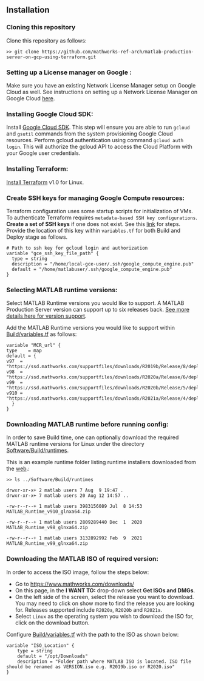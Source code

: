 ## Installation

### Cloning this repository

Clone this repository as follows:
```
>> git clone https://github.com/mathworks-ref-arch/matlab-production-server-on-gcp-using-terraform.git 
```

### Setting up a License manager on Google :

 Make sure you have an existing Network License Manager setup on Google Cloud as well. See instructions on setting up a Network License Manager on Google Cloud [here](https://github.com/mathworks-ref-arch/license-manager-for-matlab-on-gcp-using-terraform.git).


### Installing Google Cloud SDK:

Install [Google Cloud SDK](https://cloud.google.com/sdk/docs/install). This step will ensure you are able to run `gcloud` and `gsutil` commands from the system provisioning Google Cloud resources. Perform gcloud authentication using command `gcloud auth login`. This will authorize the gcloud API to access the Cloud Platform with your Google user credentials.

### Installing Terraform:

[Install Terraform](https://www.terraform.io/upgrade-guides/1-0.html) v1.0 for Linux.

### Create SSH keys for managing Google Compute resources:

Terraform configuration uses some startup scripts for initialization of VMs. To authenticate Terraform requires `metadata-based SSH key configurations`. **Create a set of SSH keys** if one does not exist. See this [link](https://cloud.google.com/compute/docs/instances/adding-removing-ssh-keys#createsshkeys) for steps. Provide the location of this key within `variables.tf` for both Build and Deploy stage as follows.
```
# Path to ssh key for gcloud login and authorization
variable "gce_ssh_key_file_path" {
  type = string
  description = "/home/local-gce-user/.ssh/google_compute_engine.pub"
  default = "/home/matlabuser/.ssh/google_compute_engine.pub"
}
```

### Selecting MATLAB runtime versions:

Select MATLAB Runtime versions you would like to support. A MATLAB Production Server version can support up to six releases back. [See more details here for version support](https://www.mathworks.com/help/mps/qs/download-and-install-the-matlab-compiler-runtime-mcr.html). 

Add the MATLAB Runtime versions you would like to support within [Build/variables.tf](../Software/Build/variables.tf) as follows:
  
  ```
  variable "MCR_url" {
  type    = map
  default = {
  v97  = "https://ssd.mathworks.com/supportfiles/downloads/R2019b/Release/8/deployment_files/installer/complete/glnxa64/MATLAB_Runtime_R2019b_Update_7_glnxa64.zip"
  v98  = "https://ssd.mathworks.com/supportfiles/downloads/R2020a/Release/6/deployment_files/installer/complete/glnxa64/MATLAB_Runtime_R2020a_Update_6_glnxa64.zip"
  v99  = "https://ssd.mathworks.com/supportfiles/downloads/R2020b/Release/5/deployment_files/installer/complete/glnxa64/MATLAB_Runtime_R2020b_Update_3_glnxa64.zip"
  v910 = "https://ssd.mathworks.com/supportfiles/downloads/R2021a/Release/4/deployment_files/installer/complete/glnxa64/MATLAB_Runtime_R2021a_Update_4_glnxa64.zip"
    } 
  }
   ```

### Downloading MATLAB runtime before running config:

In order to save Build time, one can optionally download the required MATLAB runtime versions for Linux under the directory [Software/Build/runtimes](../Software/Build/runtimes/).

This is an example runtime folder listing runtime installers downloaded from the [web](https://www.mathworks.com/products/compiler/matlab-runtime.html).:

```
>> ls ../Software/Build/runtimes

drwxr-xr-x+ 2 matlab users 7 Aug  9 19:47 .
drwxr-xr-x+ 7 matlab users 20 Aug 12 14:57 ..

-rw-r--r--+ 1 matlab users 3983156089 Jul  8 14:53 MATLAB_Runtime_v910_glnxa64.zip

-rw-r--r--+ 1 matlab users 2809289440 Dec  1  2020 MATLAB_Runtime_v98_glnxa64.zip

-rw-r--r--+ 1 matlab users 3132892992 Feb  9  2021 MATLAB_Runtime_v99_glnxa64.zip

```

### Downloading the MATLAB ISO of required version:

In order to access the ISO image, follow the steps below:

* Go to https://www.mathworks.com/downloads/
* On this page, in the **I WANT TO:** drop-down select **Get ISOs and DMGs**.
* On the left side of the screen, select the release you want to download. You may need to click on show more to find the release you are looking for. Releases supported include `R2020a`, `R2020b` and `R2021a`.
* Select `Linux` as the operating system you wish to download the ISO for, click on the download button.

Configure [Build/variables.tf](../Software/Build/variables.tf) with the path to the ISO as shown below:

```
variable "ISO_Location" {
    type = string
    default = "/opt/Downloads"
    description = "Folder path where MATLAB ISO is located. ISO file should be renamed as VERSION.iso e.g. R2019b.iso or R2020.iso"
}
```

[//]: #  (Copyright 2021 The MathWorks, Inc.)